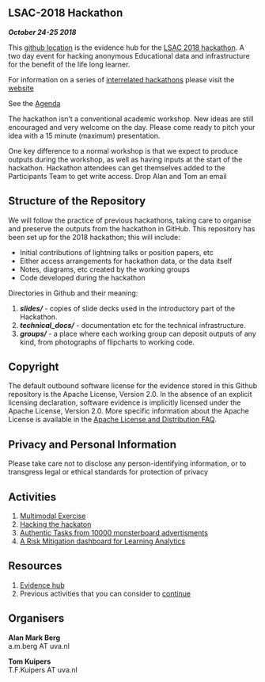 ##  LSAC-2018 Hackathon
***October 24-25 2018***

This [github location](https://github.com/AlanBerg/LSAC-2018) is the evidence hub for the [LSAC 2018 hackathon](http://lsac2018.org). A two day event for hacking anonymous Educational data and infrastructure for the benefit of the life long learner.

For information on a series of [interrelated hackathons](https://lakhackathon.files.wordpress.com/2018/02/lakhackathon2018_paper_2.pdf) please visit the [website](https://lakhackathon.wordpress.com/about/history/)

See the [Agenda](http://lsac2018.org/#hackathon)

The hackathon isn’t a conventional academic workshop. New ideas are still encouraged and very welcome on the day. Please come ready to pitch your idea with a 15 minute (maximum) presentation.

One key difference to a normal workshop is that we expect to produce outputs during the workshop, as well as having inputs at the start of the hackathon. Hackathon attendees can get themselves added to the Participants Team to get write access. Drop Alan and Tom an email

## Structure of the Repository

We will follow the practice of previous  hackathons, taking care to organise and preserve the outputs from the hackathon in GitHub. This repository has been set up for the 2018 hackathon; this will include:

* Initial contributions of lightning talks or position papers, etc
* Either access arrangements for hackathon data, or the data itself
* Notes, diagrams, etc created by the working groups
* Code developed during the hackathon

Directories in Github and their meaning:

1. ***slides/*** - copies of slide decks used in the introductory part of the Hackathon.
2. ***technical_docs/*** - documentation etc for the technical infrastructure.
3. ***groups/*** - a place where each working group can deposit outputs of any kind, from photographs of flipcharts to working code.

## Copyright

The default outbound software license for the evidence stored in this Github repository is the Apache License, Version 2.0. In the absence of an explicit licensing declaration, software evidence is implicitly licensed under the Apache License, Version 2.0. More specific information about the Apache License is available in the [Apache License and Distribution FAQ](http://www.apache.org/foundation/license-faq.html).


## Privacy and Personal Information

Please take care not to disclose any person-identifying information, or to transgress legal or ethical standards for protection of privacy

## Activities

1. [Multimodal Exercise](https://github.com/dimstudio/multimodal-analyzer/blob/master/MultimodalHack_with_CPR.ipynb)
2. [Hacking the hackaton](https://github.com/AlanBerg/LSAC-2018/tree/master/Groups/HackingHackathon)
3. [Authentic Tasks from 10000 monsterboard advertisments](https://github.com/LAK-Hackathon/LAK18Hackathon/tree/master/groups/Eportfolio)
4. [A Risk Mitigation dashboard for Learning Analytics](https://github.com/AlanBerg/LSAC-2018/tree/master/Slides/RiskMitigationDashBoard)

## Resources

1. [Evidence hub](https://github.com/LAK-Hackathon)
2. Previous activities that you can consider to [continue](https://github.com/LAK-Hackathon/LAK18Hackathon/tree/master/groups)


## Organisers

**Alan Mark Berg**\
a.m.berg AT uva.nl

**Tom Kuipers**\
T.F.Kuipers AT uva.nl
